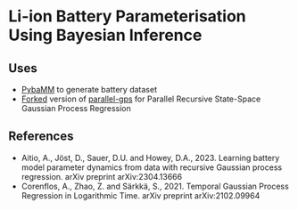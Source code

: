# Li-ion Battery Parameterisation Using Bayesian Inference

## Uses

- [PybaMM](https://github.com/pybamm-team/PyBaMM) to generate battery dataset
- [Forked](https://github.com/raghuramshankar/parallel-gps) version of [parallel-gps](https://github.com/EEA-sensors/parallel-gps) for Parallel Recursive State-Space Gaussian Process Regression

## References

- Aitio, A., Jöst, D., Sauer, D.U. and Howey, D.A., 2023. Learning battery model parameter dynamics from data with recursive Gaussian process regression. arXiv preprint arXiv:2304.13666
- Corenflos, A., Zhao, Z. and Särkkä, S., 2021. Temporal Gaussian Process Regression in Logarithmic Time. arXiv preprint arXiv:2102.09964
